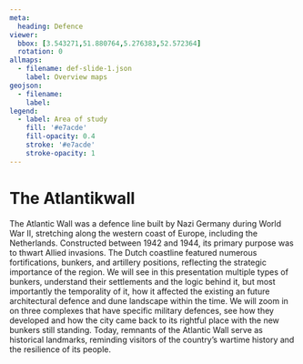 ```yaml
---
meta:
  heading: Defence
viewer:
  bbox: [3.543271,51.880764,5.276383,52.572364]
  rotation: 0
allmaps:
  - filename: def-slide-1.json
    label: Overview maps
geojson:
  - filename: 
    label:
legend:
  - label: Area of study
    fill: '#e7acde'
    fill-opacity: 0.4
    stroke: '#e7acde'
    stroke-opacity: 1
---
```


# The Atlantikwall

The Atlantic Wall was a defence line built by Nazi Germany during World War II, stretching along the western coast of Europe, including the Netherlands. Constructed between 1942 and 1944, its primary purpose was to thwart Allied invasions. The Dutch coastline featured numerous fortifications, bunkers, and artillery positions, reflecting the strategic importance of the region.
We will see in this presentation multiple types of bunkers, understand their settlements and the logic behind it, but most importantly the temporality of it, how it affected the existing an future architectural defence and dune landscape within the time. We will zoom in on three complexes that have specific military defences, see how they developed and how the city came back to its rightful place with the new bunkers still standing. Today, remnants of the Atlantic Wall serve as historical landmarks, reminding visitors of the country’s wartime history and the resilience of its people.
